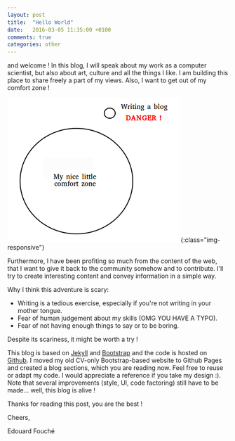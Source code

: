 ```yaml
---
layout: post
title:  "Hello World"
date:   2016-03-05 11:35:00 +0100
comments: true
categories: other
---
```


and welcome ! In this blog, I will speak about my work as a computer scientist, but also about art, culture and all the things I like. I am building this place to share freely a part of my views. Also, I want to get out of my comfort zone ! 

![comfort_zone](/img/hello_world_1.png){:class="img-responsive"}


Furthermore, I have been profiting so much from the content of the web, that I want to give it back to the community somehow and to contribute. I'll try to create interesting content and convey information in a simple way.

Why I think this adventure is scary:
- Writing is a tedious exercise, especially if you're not writing in your mother tongue.
- Fear of human judgement about my skills (OMG YOU HAVE A TYPO).
- Fear of not having enough things to say or to be boring.

Despite its scariness, it might be worth a try ! 

This blog is based on [Jekyll][jekyll] and [Bootstrap][bootstrap] and the code is hosted on [Github][github]. I moved my old CV-only Bootstrap-based website to Github Pages and created a blog sections, which you are reading now. Feel free to reuse or adapt my code. I would appreciate a reference if you take my design :). Note that several improvements (style, UI, code factoring) still have to be made... well, this blog is alive !  

Thanks for reading this post, you are the best !

Cheers, 

Edouard Fouché

[jekyll]: https://jekyllrb.com/
[github]: https://github.com/edouardfouche/edouardfouche.github.io
[bootstrap]: http://getbootstrap.com/
